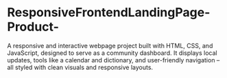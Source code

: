 # ResponsiveFrontendLandingPage-Product-
A responsive and interactive webpage project built with HTML, CSS, and JavaScript, designed to serve as a community dashboard. It displays local updates, tools like a calendar and dictionary, and user-friendly navigation – all styled with clean visuals and responsive layouts.
